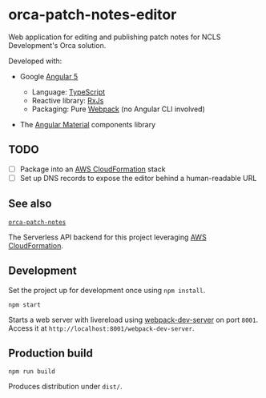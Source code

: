 # orca-patch-notes-editor

Web application for editing and publishing patch notes for NCLS Development's Orca solution.

Developed with:

- Google [Angular 5](https://angular.io/)

  - Language: [TypeScript](https://www.typescriptlang.org/)
  - Reactive library: [RxJs](http://reactivex.io/rxjs/)
  - Packaging: Pure [Webpack](https://webpack.js.org/) (no Angular CLI involved)

- The [Angular Material](https://material.angular.io/) components library

## TODO

- [ ] Package into an [AWS CloudFormation](https://aws.amazon.com/cloudformation/) stack
- [ ] Set up DNS records to expose the editor behind a human-readable URL

## See also

[`orca-patch-notes`](https://github.com/ccjmne/orca-patch-notes)

The Serverless API backend for this project leveraging [AWS CloudFormation](https://aws.amazon.com/cloudformation/).

## Development

Set the project up for development once using `npm install`.

```
npm start
```

Starts a web server with livereload using [webpack-dev-server](https://github.com/webpack/webpack-dev-server) on port `8001`.<br>
Access it at `http://localhost:8001/webpack-dev-server`.

## Production build

```
npm run build
```

Produces distribution under `dist/`.
